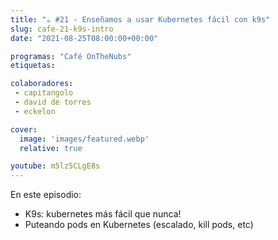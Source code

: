 ```yaml
---
title: "☕️ #21 - Enseñamos a usar Kubernetes fácil con k9s"
slug: cafe-21-k9s-intro
date: "2021-08-25T08:00:00+00:00"

programas: "Café OnTheNubs"
etiquetas:

colaboradores:
 - capitangolo
 - david de torres
 - eckelon

cover:
  image: 'images/featured.webp'
  relative: true

youtube: m5lz5CLgE8s
---
```


En este episodio:

- K9s: kubernetes más fácil que nunca!
- Puteando pods en Kubernetes (escalado, kill pods, etc)

